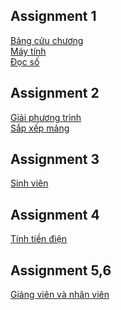<html>
<body>
<h2> Assignment 1</h2>
<a href ="https://github.com/FASTTRACKSE/FFSE1702A.JavaCore/blob/master/FFSE1702064/tinhtoan/src/demo.java">Bảng cửu chương</a><br>
<a href ="https://github.com/FASTTRACKSE/FFSE1702A.JavaCore/blob/master/FFSE1702064/pheptinh/src/pheptinh.java"> Máy tính</a><br>
<a href ="https://github.com/FASTTRACKSE/FFSE1702A.JavaCore/blob/master/FFSE1702064/tinhtoan/src/doiso.java"> Đọc số</a><br>
<h2>Assignment 2</h2>
<a href = "https://github.com/FASTTRACKSE/FFSE1702A.JavaCore/blob/master/FFSE1702064/phuongtrinh/src/phuongtrinh.java">Giải phương trình </a><br>
<a href = "https://github.com/FASTTRACKSE/FFSE1702A.JavaCore/blob/24746bbf792a927bcfdc72593a51008fd8101ffd/FFSE1702064/phuongtrinh/src/sapxepmang.java">Sắp xếp mảng </a><br>
<h2> Assignment 3</h2>
<a href ="https://github.com/FASTTRACKSE/FFSE1702A.JavaCore/blob/master/FFSE1702064/assignment%203/src/Sinhvien.java"> Sinh viên</a><br>
<h2> Assignment 4</h2>
<a href ="https://github.com/FASTTRACKSE/FFSE1702A.JavaCore/tree/master/FFSE1702064/assignment4/src/assignment4">Tính tiền điện</a>
<h2> Assignment 5,6</h2>
<a href ="https://github.com/FASTTRACKSE/FFSE1702A.JavaCore/tree/master/FFSE1702064/quanly/src/quanly">Giảng viên và nhân viên</a>
</body>
</html>
